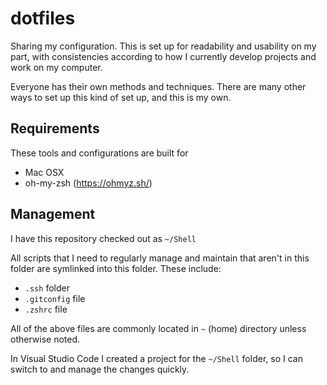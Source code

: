 # dotfiles

Sharing my configuration. This is set up for readability and usability on my part, with consistencies according to how I currently develop projects and work on my computer.

Everyone has their own methods and techniques. There are many other ways to set up this kind of set up, and this is my own.

## Requirements

These tools and configurations are built for

* Mac OSX
* oh-my-zsh (https://ohmyz.sh/)

## Management

I have this repository checked out as `~/Shell`

All scripts that I need to regularly manage and maintain that aren't in this folder are symlinked into this folder. These include:

* `.ssh` folder
* `.gitconfig` file
* `.zshrc` file

All of the above files are commonly located in `~` (home) directory unless otherwise noted.

In Visual Studio Code I created a project for the `~/Shell` folder, so I can switch to and manage the changes quickly.